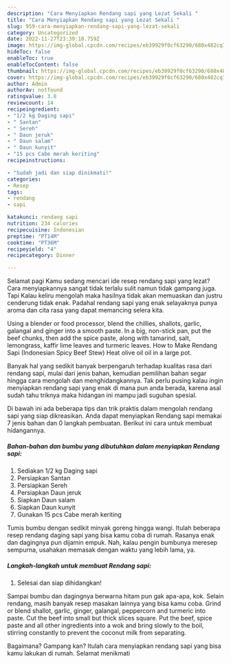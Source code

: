 ```yaml
---
description: "Cara Menyiapkan Rendang sapi yang Lezat Sekali "
title: "Cara Menyiapkan Rendang sapi yang Lezat Sekali "
slug: 959-cara-menyiapkan-rendang-sapi-yang-lezat-sekali
category: Uncategorized
date: 2022-11-27T23:39:18.759Z
image: https://img-global.cpcdn.com/recipes/eb39929f0cf63290/680x482cq70/rendang-sapi-foto-resep-utama.jpg
hideToc: false
enableToc: true
enableTocContent: false
thumbnail: https://img-global.cpcdn.com/recipes/eb39929f0cf63290/680x482cq70/rendang-sapi-foto-resep-utama.jpg
cover: https://img-global.cpcdn.com/recipes/eb39929f0cf63290/680x482cq70/rendang-sapi-foto-resep-utama.jpg
author: Admin
authorAv: notfound
ratingvalue: 3.8
reviewcount: 14
recipeingredient:
- "1/2 kg Daging sapi"
- " Santan"
- " Sereh"
- " Daun jeruk"
- " Daun salam"
- " Daun kunyit"
- "15 pcs Cabe merah keriting"
recipeinstructions:

- "Sudah jadi dan siap dinikmati!"
categories:
- Resep
tags:
- rendang
- sapi

katakunci: rendang sapi 
nutrition: 234 calories
recipecuisine: Indonesian
preptime: "PT14M"
cooktime: "PT36M"
recipeyield: "4"
recipecategory: Dinner

---
```



Selamat pagi Kamu sedang mencari ide resep rendang sapi yang lezat? Cara menyiapkannya sangat tidak terlalu sulit namun tidak gampang juga. Tapi Kalau keliru mengolah maka hasilnya tidak akan memuaskan dan justru cenderung tidak enak. Padahal rendang sapi yang enak selayaknya punya aroma dan cita rasa yang dapat memancing selera kita.


Using a blender or food processor, blend the chillies, shallots, garlic, galangal and ginger into a smooth paste. In a big, non-stick pan, put the beef chunks, then add the spice paste, along with tamarind, salt, lemongrass, kaffir lime leaves and turmeric leaves. How to Make Rendang Sapi (Indonesian Spicy Beef Stew) Heat olive oil oil in a large pot.

Banyak hal yang sedikit banyak berpengaruh terhadap kualitas rasa dari rendang sapi, mulai dari jenis bahan, kemudian pemilihan bahan segar hingga cara mengolah dan menghidangkannya. Tak perlu pusing kalau ingin menyiapkan rendang sapi yang enak di mana pun anda berada, karena asal sudah tahu triknya maka hidangan ini mampu jadi suguhan spesial.


Di bawah ini ada beberapa tips dan trik praktis dalam mengolah rendang sapi yang siap dikreasikan. Anda dapat menyiapkan Rendang sapi memakai 7 jenis bahan dan 0 langkah pembuatan. Berikut ini cara untuk membuat hidangannya.

<!--inarticleads1-->

##### Bahan-bahan dan bumbu yang dibutuhkan dalam menyiapkan Rendang sapi:

1. Sediakan 1/2 kg Daging sapi
1. Persiapkan  Santan
1. Persiapkan  Sereh
1. Persiapkan  Daun jeruk
1. Siapkan  Daun salam
1. Siapkan  Daun kunyit
1. Gunakan 15 pcs Cabe merah keriting


Tumis bumbu dengan sedikit minyak goreng hingga wangi. Itulah beberapa resep rendang daging sapi yang bisa kamu coba di rumah. Rasanya enak dan dagingnya pun dijamin empuk. Nah, kalau pengin bumbunya meresep sempurna, usahakan memasak dengan waktu yang lebih lama, ya. 

<!--inarticleads2-->

##### Langkah-langkah untuk membuat Rendang sapi:


1. Selesai dan siap dihidangkan!

Sampai bumbu dan dagingnya berwarna hitam pun gak apa-apa, kok. Selain rendang, masih banyak resep masakan lainnya yang bisa kamu coba. Grind or blend shallot, garlic, ginger, galangal, peppercorn and turmeric into paste. Cut the beef into small but thick slices square. Put the beef, spice paste and all other ingredients into a wok and bring slowly to the boil, stirring constantly to prevent the coconut milk from separating. 

Bagaimana? Gampang kan? Itulah cara menyiapkan rendang sapi yang bisa kamu lakukan di rumah. Selamat menikmati
